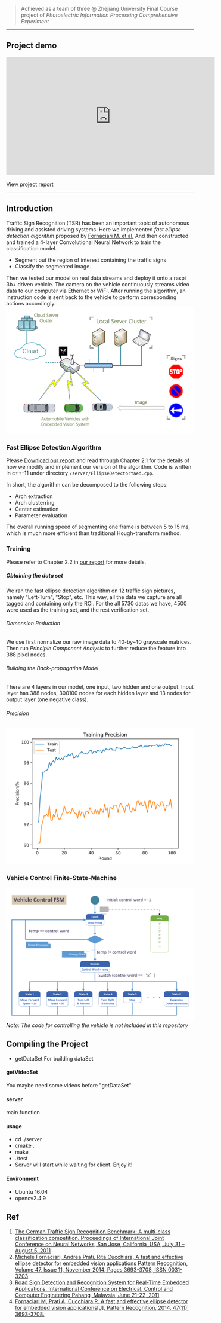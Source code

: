 > Achieved as a team of three @ Zhejiang University
> Final Course project of *Photoelectric Information Processing Comprehensive Experiment*
------------------------------------------
## Project demo
<iframe width="560" height="315" src="https://www.youtube.com/embed/x5zLtLUOzrE" frameborder="0" allow="autoplay; encrypted-media" allowfullscreen></iframe>

[View project report](/Resources/TSR.pdf)

------------------------------------------
## Introduction
Traffic Sign Recognition (TSR) has been an important topic of autonomous driving and assisted driving systems. Here we implemented *fast ellipse detection algorithm* proposed by [Fornaciari M. et al.](/Resources/TSR.pdf) And then constructed and trained a 4-layer Convolutional Neural Network to train the classification model.

- Segment out the region of interest containing the traffic signs
- Classify the segmented image.

Then we tested our model on real data streams and deploy it onto a raspi 3b+ driven vehicle. The camera on the vehicle continuously streams video data to our computer via Ethernet or WiFi. After running the algorithm, an instruction code is sent back to the vehicle to perform corresponding actions accordingly.
![System Preview](/Resources/cloud.png)

### Fast Ellipse Detection Algorithm
Please <a href="/Resources/TSR.pdf">Download our report</a> and read through Chapter 2.1 for the details of how we modify and implement our version of the algorithm. Code is written in c++-11 under directory `/server/EllipseDetectorYaed.cpp`.

In short, the algorithm can be decomposed to the following steps:
- Arch extraction
- Arch clusterring
- Center estimation
- Parameter evaluation

The overall running speed of segmenting one frame is between 5 to 15 ms, which is much more efficient than traditional Hough-transform method.

### Training
Please refer to Chapter 2.2 in <a href="/Resources/TSR.pdf">our report</a> for more details.
##### Obtaining the data set
We ran the fast ellipse detection algorithm on 12 traffic sign pictures, namely "Left-Turn", "Stop", etc. This way, all the data we capture are all tagged and containing only the ROI. For the all 5730 datas we have, 4500 were used as the training set, and the rest verification set.
###### Demension Reduction
We use first normalize our raw image data to 40-by-40 grayscale matrices. Then run _Principle Component Analysis_ to further reduce the feature into 388 pixel nodes.
###### Building the Back-propagation Model
There are 4 layers in our model, one input, two hidden and one output. Input layer has 388 nodes, 300100 nodes for each hidden layer and 13 nodes for output layer (one negative class).
###### Precision
![Precision](/Resources/precision.png)

### Vehicle Control Finite-State-Machine
![System FSM](/Resources/fsm.png)
*Note: The code for controlling the vehicle is not included in this repository*

## Compiling the Project
* getDataSet
For building dataSet
#### getVideoSet
You maybe need some videos before "getDataSet"
#### server
main function
#### usage
* cd ./server <br>
* cmake . <br>
* make <br>
* ./test <br>
* Server will start while waiting for client. Enjoy it!
#### Environment
* Ubuntu 16.04
* opencv2.4.9

## Ref
1. [The German Traffic Sign Recognition Benchmark: A multi-class classification competition. Proceedings of International Joint Conference on Neural Networks, San Jose, California, USA, July 31 – August 5, 2011](/Ref/06033395.pdf)
1. [Michele Fornaciari, Andrea Prati, Rita Cucchiara, A fast and effective ellipse detector for embedded vision applications Pattern Recognition, Volume 47, Issue 11, November 2014, Pages 3693-3708, ISSN 0031-3203](/Ref/HSI.pdf)
1. [Road Sign Detection and Recognition System for Real-Time Embedded Applications. International Conference on Electrical, Control and Computer Engineering Pahang, Malaysia, June 21-22, 2011](/Ref/hsi2.pdf)
1. [Fornaciari M, Prati A, Cucchiara R. A fast and effective ellipse detector for embedded vision applications[J]. Pattern Recognition, 2014, 47(11): 3693-3708.](/Resources/TSR.pdf)
